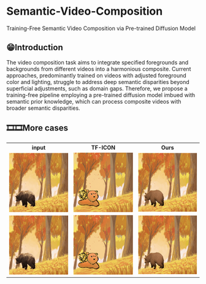 # Semantic-Video-Composition
Training-Free Semantic Video Composition via Pre-trained Diffusion Model

## 😁Introduction

The video composition task aims to integrate specified foregrounds and backgrounds from different videos into a harmonious composite. Current approaches, predominantly trained on videos with adjusted foreground color and lighting, struggle to address deep semantic disparities beyond superficial adjustments, such as domain gaps. Therefore, we propose a training-free pipeline employing a pre-trained diffusion model imbued with semantic prior knowledge, which can process composite videos with broader semantic disparities.

## 🎞🎞More cases

<table>
  <tr>
    <th>input</th>
    <th>TF-ICON</th>
    <th>Ours</th>
  </tr>
  <tr>
    <td><img src="ori_bear_autumn.gif" alt="First GIF" style="width:100%"></td>
    <td><img src="tficon_bear_autumn.gif" alt="Second GIF" style="width:100%"></td>
    <td><img src="ours_bear_autumn.gif" alt="Third GIF" style="width:100%"></td>
  </tr>
  <tr>
    <td><img src="ori_bear_autumn.gif" alt="First GIF" style="width:100%"></td>
    <td><img src="tficon_bear_autumn.gif" alt="Second GIF" style="width:100%"></td>
    <td><img src="ours_bear_autumn.gif" alt="Third GIF" style="width:100%"></td>
  </tr>
</table>
